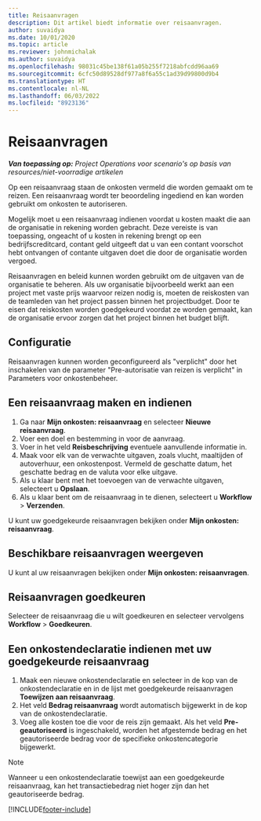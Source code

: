 ```yaml
---
title: Reisaanvragen
description: Dit artikel biedt informatie over reisaanvragen.
author: suvaidya
ms.date: 10/01/2020
ms.topic: article
ms.reviewer: johnmichalak
ms.author: suvaidya
ms.openlocfilehash: 98031c45be138f61a05b255f7218abfcdd96aa69
ms.sourcegitcommit: 6cfc50d89528df977a8f6a55c1ad39d99800d9b4
ms.translationtype: HT
ms.contentlocale: nl-NL
ms.lasthandoff: 06/03/2022
ms.locfileid: "8923136"
---
```

# <a name="travel-requisitions"></a>Reisaanvragen

_**Van toepassing op:** Project Operations voor scenario's op basis van resources/niet-voorradige artikelen_

Op een reisaanvraag staan de onkosten vermeld die worden gemaakt om te reizen. Een reisaanvraag wordt ter beoordeling ingediend en kan worden gebruikt om onkosten te autoriseren.

Mogelijk moet u een reisaanvraag indienen voordat u kosten maakt die aan de organisatie in rekening worden gebracht. Deze vereiste is van toepassing, ongeacht of u kosten in rekening brengt op een bedrijfscreditcard, contant geld uitgeeft dat u van een contant voorschot hebt ontvangen of contante uitgaven doet die door de organisatie worden vergoed.

Reisaanvragen en beleid kunnen worden gebruikt om de uitgaven van de organisatie te beheren. Als uw organisatie bijvoorbeeld werkt aan een project met vaste prijs waarvoor reizen nodig is, moeten de reiskosten van de teamleden van het project passen binnen het projectbudget. Door te eisen dat reiskosten worden goedgekeurd voordat ze worden gemaakt, kan de organisatie ervoor zorgen dat het project binnen het budget blijft.

## <a name="configuration"></a>Configuratie 

Reisaanvragen kunnen worden geconfigureerd als "verplicht" door het inschakelen van de parameter "Pre-autorisatie van reizen is verplicht" in Parameters voor onkostenbeheer. 

## <a name="create-and-submit-a-travel-requisition"></a>Een reisaanvraag maken en indienen

1. Ga naar **Mijn onkosten: reisaanvraag** en selecteer **Nieuwe reisaanvraag**.
2. Voer een doel en bestemming in voor de aanvraag.
3. Voer in het veld **Reisbeschrijving** eventuele aanvullende informatie in. 
4. Maak voor elk van de verwachte uitgaven, zoals vlucht, maaltijden of autoverhuur, een onkostenpost. Vermeld de geschatte datum, het geschatte bedrag en de valuta voor elke uitgave. 
5. Als u klaar bent met het toevoegen van de verwachte uitgaven, selecteert u **Opslaan**.
6. Als u klaar bent om de reisaanvraag in te dienen, selecteert u **Workflow** > **Verzenden**.

U kunt uw goedgekeurde reisaanvragen bekijken onder **Mijn onkosten: reisaanvraag**. 

## <a name="view-available-travel-requisitions"></a>Beschikbare reisaanvragen weergeven

U kunt al uw reisaanvragen bekijken onder **Mijn onkosten: reisaanvragen**.

## <a name="approve-travel-requisitions"></a>Reisaanvragen goedkeuren

Selecteer de reisaanvraag die u wilt goedkeuren en selecteer vervolgens **Workflow** > **Goedkeuren**.  

## <a name="submit-an-expense-report-using-your-approved-travel-requisition"></a>Een onkostendeclaratie indienen met uw goedgekeurde reisaanvraag

1. Maak een nieuwe onkostendeclaratie en selecteer in de kop van de onkostendeclaratie en in de lijst met goedgekeurde reisaanvragen **Toewijzen aan reisaanvraag**.
2. Het veld **Bedrag reisaanvraag** wordt automatisch bijgewerkt in de kop van de onkostendeclaratie.
3. Voeg alle kosten toe die voor de reis zijn gemaakt. Als het veld **Pre-geautoriseerd** is ingeschakeld, worden het afgestemde bedrag en het geautoriseerde bedrag voor de specifieke onkostencategorie bijgewerkt.

> [!NOTE]
> Wanneer u een onkostendeclaratie toewijst aan een goedgekeurde reisaanvraag, kan het transactiebedrag niet hoger zijn dan het geautoriseerde bedrag. 


[!INCLUDE[footer-include](../includes/footer-banner.md)]